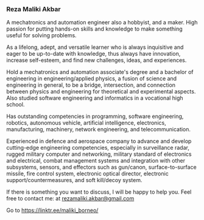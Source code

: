 ### Reza Maliki Akbar

<!--
**malikiborneo/malikiborneo** is a ✨ _special_ ✨ repository because its `README.md` (this file) appears on your GitHub profile.

Here are some ideas to get you started:

- 🔭 I’m currently working on ...
- 🌱 I’m currently learning ...
- 👯 I’m looking to collaborate on ...
- 🤔 I’m looking for help with ...
- 💬 Ask me about ...
- 📫 How to reach me: ...
- 😄 Pronouns: ...
- ⚡ Fun fact: ...
-->

A mechatronics and automation engineer also a hobbyist, and a maker. High passion for putting hands-on skills and knowledge to make something useful for solving problems.

As a lifelong, adept, and versatile learner who is always inquisitive and eager to be up-to-date with knowledge, thus always have innovation, increase self-esteem, and find new challenges, ideas, and experiences.

Hold a mechatronics and automation associate's degree and a bachelor of engineering in engineering/applied physics, a fusion of science and engineering in general, to be a bridge, intersection, and connection between physics and engineering for theoretical and experimental aspects. Also studied software engineering and informatics in a vocational high school.

Has outstanding competencies in programming, software engineering, robotics, autonomous vehicle, artificial intelligence, electronics, manufacturing, machinery, network engineering, and telecommunication.

Experienced in defence and aerospace company to advance and develop cutting-edge engineering competencies, especially in surveillance radar, rugged military computer and networking, military standard of electronics and electrical, combat management systems and integration with other subsystems, sensors, and effectors such as gun/canon, surface-to-surface missile, fire control system, electronic optical director, electronic support/countermeasures, and soft kill/decoy system.


If there is something you want to discuss, I will be happy to help you.
Feel free to contact me: at rezamaliki.akbar@gmail.com

Go to https://linktr.ee/maliki_borneo/ 
